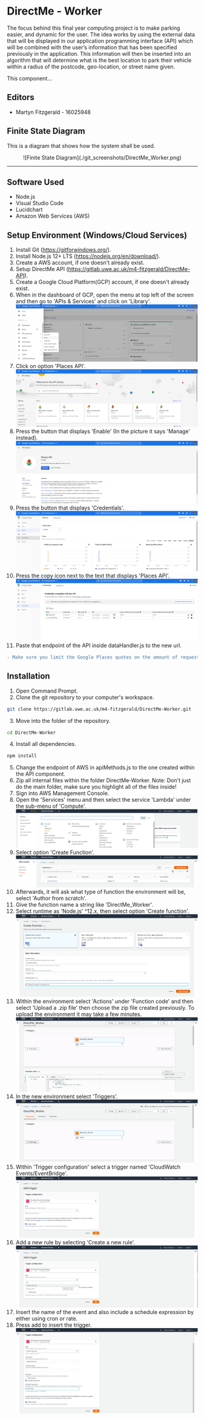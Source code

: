 # DirectMe - Worker

The focus behind this final year computing project is to make parking easier, and dynamic for the user. The idea works by using the external data that will be displayed in our application programming interface (API) which will be combined with the user’s information that has been specified previously in the application. This information will then be inserted into an algorithm that will determine what is the best location to park their vehicle within a radius of the postcode, geo-location, or street name given.

This component...

## Editors
* Martyn Fitzgerald - 16025948

## Finite State Diagram

This is a diagram that shows how the system shall be used.

<div align="center">
![Finite State Diagram](./git_screenshots/DirectMe_Worker.png)
</div>

<hr>

## Software Used

* Node.js
* Visual Studio Code
* Lucidchart
* Amazon Web Services (AWS)

## Setup Environment (Windows/Cloud Services)

1. Install Git (https://gitforwindows.org/).
2. Install Node.js 12+ LTS (https://nodejs.org/en/download/).
3. Create a AWS account, if one doesn't already exist.
4. Setup DirectMe API (https://gitlab.uwe.ac.uk/m4-fitzgerald/DirectMe-API).
5. Create a Google Cloud Platform(GCP) account, if one doesn't already exist.
6. When in the dashboard of GCP, open the menu at top left of the screen and then go to 'APIs & Services' and click on 'Library'.
![GOOGLE 1](./git_screenshots/google1.png)
7. Click on option 'Places API'.
![GOOGLE 2](./git_screenshots/google2.png)
8. Press the button that displays 'Enable' (In the picture it says 'Manage' instead).
![GOOGLE 3](./git_screenshots/google3.png)
9. Press the button that displays 'Credentials'.
![GOOGLE 4](./git_screenshots/google4.png)
10. Press the copy icon next to the text that displays 'Places API'.
![GOOGLE 5](./git_screenshots/google5.png)
11. Paste that endpoint of the API inside dataHandler.js to the new url.
```diff
- Make sure you limit the Google Places quotes on the amount of request are allowed from this API Key. 
```

## Installation

1. Open Command Prompt.
2. Clone the git repository to your computer's workspace.
```bash
git clone https://gitlab.uwe.ac.uk/m4-fitzgerald/DirectMe-Worker.git
```
3. Move into the folder of the repository.
```bash
cd DirectMe-Worker
```
4. Install all dependencies.
```bash
npm install
```
5. Change the endpoint of AWS in apiMethods.js to the one created within the API component.
6. Zip all internal files within the folder DirectMe-Worker. Note: Don't just do the main folder, make sure you highlight all of the files inside! 
7. Sign into AWS Management Console. 
8. Open the 'Services' menu and then select the service 'Lambda' under the sub-menu of 'Compute'.
![AWS 1](./git_screenshots/aws1.png)
9. Select option 'Create Function'.
![AWS 2](./git_screenshots/aws2.png)
10. Afterwards, it will ask what type of function the environment will be, select 'Author from scratch'.
11. Give the function name a string like 'DirectMe_Worker'.
12. Select runtime as 'Node.js' ^12.x, then select option 'Create function'.
![AWS 3](./git_screenshots/aws3.png)
13. Within the environment select 'Actions' under 'Function code' and then select 'Upload a .zip file' then choose the zip file created previously. To upload the environment it may take a few minutes. 
![AWS 4](./git_screenshots/aws4.png)
14. In the new environment select 'Triggers'.
![AWS 5](./git_screenshots/aws5.png)
15. Within 'Trigger configuration' select a trigger named 'CloudWatch Events/EventBridge'.
![AWS 6](./git_screenshots/aws6.png)
16. Add a new rule by selecting 'Create a new rule'.
![AWS 7](./git_screenshots/aws7.png)
17. Insert the name of the event and also include a schedule expression by either using cron or rate.
18. Press add to insert the trigger.
![AWS 8](./git_screenshots/aws8.png)
